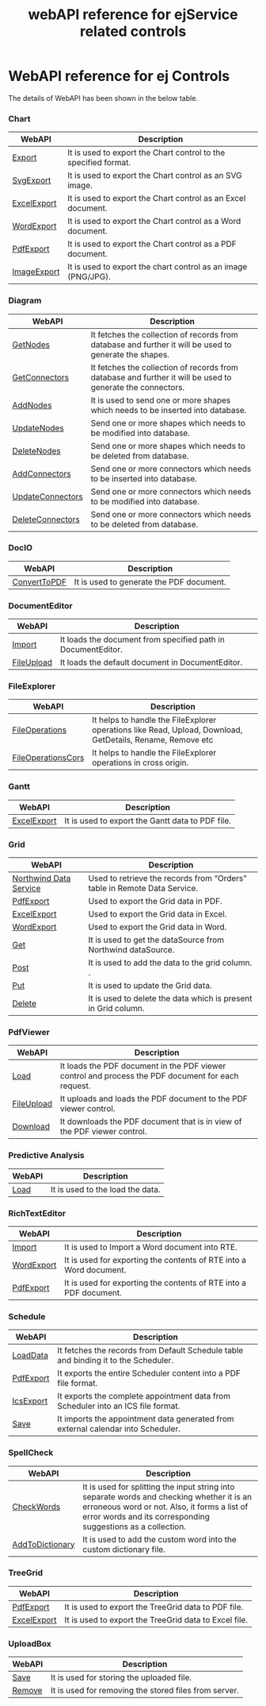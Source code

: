 ﻿---
layout: post
title: webAPI reference for ejService related controls
description: webAPI reference for ejService related controls
documentation: WebAPI
platform: js-webapi

---

# WebAPI reference for ej Controls

The details of WebAPI has been shown in the below table.
### Chart

| WebAPI | Description  |
|---|---|
|[Export](WebAPI\Chart#Export)|It is used to export the Chart control to the specified format.|
|[SvgExport](WebAPI\Chart#SvgExport)|It is used to export the Chart control as an SVG image.|
|[ExcelExport](WebAPI\Chart#ExcelExport)|It is used to export the Chart control as an Excel document.|
|[WordExport](WebAPI\Chart#WordExport)|It is used to export the Chart control as a Word document.|
|[PdfExport](WebAPI\Chart#PdfExport)|It is used to export the Chart control as a PDF document.|
|[ImageExport](WebAPI\Chart#ImageExport)|It is used to export the chart control as an image (PNG/JPG).|


### Diagram

|  WebAPI | Description  |
|---|---|
|[GetNodes](WebAPI\Diagram#GetNodes)|It fetches the collection of records from database and further it will be used to generate the shapes.|
|[GetConnectors](WebAPI\Diagram#GetConnectors)|It fetches the collection of records from database and further it will be used to generate the connectors.|
|[AddNodes](WebAPI\Diagram#AddNodes)|It is used to send one or more shapes which needs to be inserted into database.|
|[UpdateNodes](WebAPI\Diagram#UpdateNodes)|Send one or more shapes which needs to be modified into database.|
|[DeleteNodes](WebAPI\Diagram#DeleteNodes)|Send one or more shapes which needs to be deleted from database.|
|[AddConnectors](WebAPI\Diagram#)|Send one or more connectors which needs to be inserted into database.|
|[UpdateConnectors](WebAPI\Diagram#UpdateConnectors)|Send one or more connectors which needs to be modified into database.|
|[DeleteConnectors](WebAPI\Diagram#DeleteConnectors)|Send one or more connectors which needs to be deleted from database.|

### DocIO

|  WebAPI | Description  |
|---|---|
|[ConvertToPDF](WebAPI\DocIO#ConvertToPDF)|It is used to generate the PDF document.|

### DocumentEditor

|  WebAPI | Description  |
|---|---|
|[Import](WebAPI\DocumentEditor#Import)|It loads the document from specified path in DocumentEditor.|
|[FileUpload](WebAPI\DocumentEditor#FileUpload)|It loads the default document in DocumentEditor.|


### FileExplorer

|  WebAPI | Description  |
|---|---|
|[FileOperations](WebAPI\FileExplorer#FileOperations)|It helps to handle the FileExplorer operations like Read, Upload, Download, GetDetails, Rename, Remove etc|
|[FileOperationsCors](WebAPI\FileExplorer#FileOperationsCors)|It helps to handle the FileExplorer operations in cross origin.|

### Gantt

|  WebAPI | Description  |
|---|---|
|[ExcelExport](WebAPI\Gantt#ExcelExport)|It is used to export the Gantt data to PDF file.


### Grid
|  WebAPI | Description  |
|---|---|
|[Northwind Data Service](WebAPI\Grid#NorthwindDataService)|Used to retrieve the records from “Orders” table in Remote Data Service.|
|[PdfExport](WebAPI\Grid#PdfExport)|Used to export the Grid data in PDF.|  
|[ExcelExport](WebAPI\Grid#ExcelExport)|Used to export the Grid data in Excel.|
|[WordExport](WebAPI\Grid#WordExport)|Used to export the Grid data in Word.|  
|[Get](WebAPI\Grid#Get)|It is used to get the dataSource from Northwind dataSource.|  
|[Post](WebAPI\Grid#Post)|It is used to add the data to the grid column. .|  
|[Put](WebAPI\Grid#Put)|It is used to update the Grid data.|  
|[Delete](WebAPI\Grid#Delete)|It is used to delete the data which is present in Grid column.|  


### PdfViewer

|  WebAPI | Description  |
|---|---|
|[Load](WebAPI\PdfViewer#Load)|It loads the PDF document in the PDF viewer control and process the PDF document for each request.|
|[FileUpload](WebAPI\PdfViewer#FileUpload)|It uploads and loads the PDF document to the PDF viewer control.|
|[Download](WebAPI\PdfViewer#Download)|It downloads the PDF document that is in view of the PDF viewer control.|


### Predictive Analysis

|  WebAPI | Description  |
|---|---|
|[Load](WebAPI\PredictiveAnalysis#Load)|It is used to the load the data.|


### RichTextEditor

|  WebAPI | Description  |
|---|---|
|[Import](WebAPI\RichTextEdtior#Import)|It is used to Import a Word document into RTE.|
|[WordExport](WebAPI\RichTextEdtior#WordExport)|It is used for exporting the contents of RTE into a Word document.|
|[PdfExport](WebAPI\RichTextEdtior#PdfExport)|It is used for exporting the contents of RTE into a PDF document.|


### Schedule

|  WebAPI | Description  |
|---|---|
|[LoadData](WebAPI\Schedule#LoadData)|It fetches the records from Default Schedule table and binding it to the Scheduler.|
|[PdfExport](WebAPI\Schedule#PdfExport)|It exports the entire Scheduler content into a PDF file format.|
|[IcsExport](WebAPI\Schedule#IcsExport)|It exports the complete appointment data from Scheduler into an ICS file format.|
|[Save](WebAPI\Schedule#Save)|It imports the appointment data generated from external calendar into Scheduler.|


### SpellCheck

| WebAPI | Description  |
|---|---|
|[CheckWords](WebAPI\SpellCheck#CheckWords)|It is used for splitting the input string into separate words and checking whether it is an erroneous word or not. Also, it forms a list of error words and its corresponding suggestions as a collection.|   
|[AddToDictionary](WebAPI\SpellCheck#AddToDictionary)|It is used to add the custom word into the custom dictionary file.|   


### TreeGrid

|  WebAPI | Description  |
|---|---|
|[PdfExport](WebAPI\TreeGrid#PdfExport)|It is used to export the TreeGrid data to PDF file.|
|[ExcelExport](WebAPI\TreeGrid#ExcelExport)|It is used to export the TreeGrid data to Excel file.|

### UploadBox

|  WebAPI | Description  |
|---|---|
|[Save](WebAPI\UploadBox#Save)|It is used for storing the uploaded file.|
|[Remove](WebAPI\UploadBox#Remove)|It is used for removing the stored files from server.|